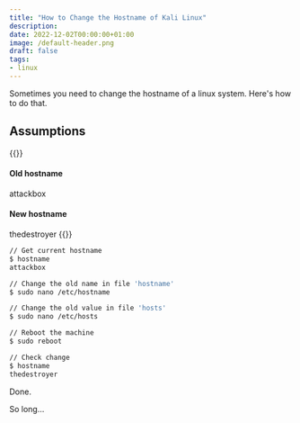 ```yaml
---
title: "How to Change the Hostname of Kali Linux"
description: 
date: 2022-12-02T00:00:00+01:00
image: /default-header.png
draft: false
tags: 
- linux
---
```


Sometimes you need to change the hostname of a linux system. Here's how to do that. 
<!--more-->

## Assumptions 
{{<columns>}}
#### Old hostname 
attackbox 

#### New hostname 
thedestroyer
{{</columns>}} 

``` bash {style=nord}
// Get current hostname 
$ hostname
attackbox

// Change the old name in file 'hostname' 
$ sudo nano /etc/hostname 

// Change the old value in file 'hosts' 
$ sudo nano /etc/hosts 

// Reboot the machine 
$ sudo reboot 

// Check change 
$ hostname 
thedestroyer
```

Done.

So long…

